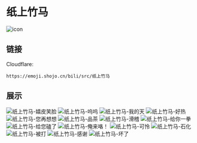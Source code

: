 # 纸上竹马
![icon](https://emoji.shojo.cn/bili/src/纸上竹马/icon.png)
## 链接
Cloudflare:
```
https://emoji.shojo.cn/bili/src/纸上竹马
```
## 展示
![纸上竹马-嬉皮笑脸](https://emoji.shojo.cn/bili/src/纸上竹马/纸上竹马-嬉皮笑脸.png)
![纸上竹马-呜呜](https://emoji.shojo.cn/bili/src/纸上竹马/纸上竹马-呜呜.png)
![纸上竹马-我的天](https://emoji.shojo.cn/bili/src/纸上竹马/纸上竹马-我的天.png)
![纸上竹马-好热](https://emoji.shojo.cn/bili/src/纸上竹马/纸上竹马-好热.png)
![纸上竹马-您再想想](https://emoji.shojo.cn/bili/src/纸上竹马/纸上竹马-您再想想.png)
![纸上竹马-品茶](https://emoji.shojo.cn/bili/src/纸上竹马/纸上竹马-品茶.png)
![纸上竹马-滑稽](https://emoji.shojo.cn/bili/src/纸上竹马/纸上竹马-滑稽.png)
![纸上竹马-给你一拳](https://emoji.shojo.cn/bili/src/纸上竹马/纸上竹马-给你一拳.png)
![纸上竹马-给您磕了](https://emoji.shojo.cn/bili/src/纸上竹马/纸上竹马-给您磕了.png)
![纸上竹马-俺来咯！](https://emoji.shojo.cn/bili/src/纸上竹马/纸上竹马-俺来咯！.png)
![纸上竹马-可怜](https://emoji.shojo.cn/bili/src/纸上竹马/纸上竹马-可怜.png)
![纸上竹马-石化](https://emoji.shojo.cn/bili/src/纸上竹马/纸上竹马-石化.png)
![纸上竹马-被打](https://emoji.shojo.cn/bili/src/纸上竹马/纸上竹马-被打.png)
![纸上竹马-感谢](https://emoji.shojo.cn/bili/src/纸上竹马/纸上竹马-感谢.png)
![纸上竹马-坏了](https://emoji.shojo.cn/bili/src/纸上竹马/纸上竹马-坏了.png)
